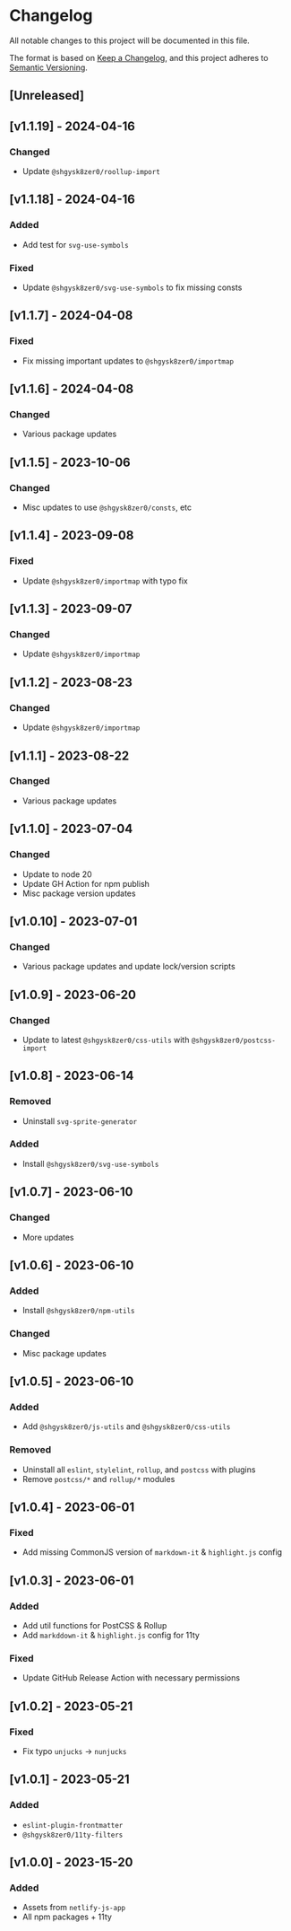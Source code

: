 # Changelog
All notable changes to this project will be documented in this file.

The format is based on [Keep a Changelog](https://keepachangelog.com/en/1.0.0/),
and this project adheres to [Semantic Versioning](https://semver.org/spec/v2.0.0.html).
<!-- markdownlint-disable -->
## [Unreleased]

## [v1.1.19] - 2024-04-16

### Changed
- Update `@shgysk8zer0/roollup-import`

## [v1.1.18] - 2024-04-16

### Added
- Add test for `svg-use-symbols`

### Fixed
- Update `@shgysk8zer0/svg-use-symbols` to fix missing consts

## [v1.1.7] - 2024-04-08

###  Fixed
- Fix missing important updates to `@shgysk8zer0/importmap`

## [v1.1.6] - 2024-04-08

### Changed
- Various package updates

## [v1.1.5] - 2023-10-06

### Changed
- Misc updates to use `@shgysk8zer0/consts`, etc

## [v1.1.4] - 2023-09-08

### Fixed
- Update `@shgysk8zer0/importmap` with typo fix

## [v1.1.3] - 2023-09-07

### Changed
- Update `@shgysk8zer0/importmap`

## [v1.1.2] - 2023-08-23

### Changed
- Update `@shgysk8zer0/importmap`

## [v1.1.1] - 2023-08-22

###  Changed
- Various package updates

## [v1.1.0] - 2023-07-04

### Changed
- Update to node 20
- Update GH Action for npm publish
- Misc package version updates

## [v1.0.10] - 2023-07-01

### Changed
- Various package updates and update lock/version scripts

## [v1.0.9] - 2023-06-20

### Changed
- Update to latest `@shgysk8zer0/css-utils` with `@shgysk8zer0/postcss-import`

## [v1.0.8] - 2023-06-14

### Removed
- Uninstall `svg-sprite-generator`

### Added
- Install `@shgysk8zer0/svg-use-symbols`

## [v1.0.7] - 2023-06-10

### Changed
- More updates

## [v1.0.6] - 2023-06-10

### Added
- Install `@shgysk8zer0/npm-utils`

### Changed
- Misc package updates

## [v1.0.5] - 2023-06-10

### Added
- Add `@shgysk8zer0/js-utils` and `@shgysk8zer0/css-utils`

### Removed
- Uninstall all `eslint`, `stylelint`, `rollup`, and `postcss` with plugins
- Remove `postcss/*` and `rollup/*` modules

## [v1.0.4] - 2023-06-01

### Fixed
- Add missing CommonJS version of `markdown-it` & `highlight.js` config

## [v1.0.3] - 2023-06-01

### Added
- Add util functions for PostCSS & Rollup
- Add `markddown-it` & `highlight.js` config for 11ty

### Fixed
- Update GitHub Release Action with necessary permissions

## [v1.0.2] - 2023-05-21

### Fixed
- Fix typo `unjucks` -> `nunjucks`

## [v1.0.1] - 2023-05-21

### Added
- `eslint-plugin-frontmatter`
- `@shgysk8zer0/11ty-filters`

## [v1.0.0] - 2023-15-20

### Added
- Assets from `netlify-js-app`
- All npm packages + 11ty
<!-- markdownlint-restore -->
